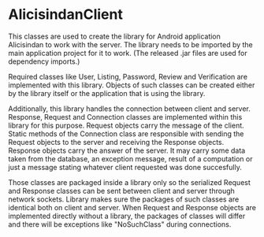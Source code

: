 # AlicisindanClient

This classes are used to create the library for Android application Alicisindan to work with the server.
The library needs to be imported by the main application project for it to work. (The released .jar files are used for dependency imports.)

Required classes like User, Listing, Password, Review and Verification are implemented with this library.
Objects of such classes can be created either by the library itself or the application that is using the library.

Additionally, this library handles the connection between client and server.
Response, Request and Connection classes are implemented within this library for this purpose.
Request objects carry the message of the client. Static methods of the Connection class are responsible with sending the Request objects to the server and receiving the Response objects.
Response objects carry the answer of the server. It may carry some data taken from the database, an exception message, result of a computation or just a message stating whatever client requested was done succesfully.

Those classes are packaged inside a library only so the serialized Request and Response classes can be sent between client and server through network sockets. Library makes sure the packages of such classes are identical both on client and server.
When Request and Response objects are implemented directly without a library, the packages of classes will differ and there will be exceptions like "NoSuchClass" during connections.
 
